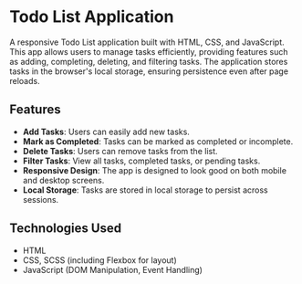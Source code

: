 # Todo List Application

A responsive Todo List application built with HTML, CSS, and JavaScript. This app allows users to manage tasks efficiently, providing features such as adding, completing, deleting, and filtering tasks. The application stores tasks in the browser's local storage, ensuring persistence even after page reloads.

## Features

- **Add Tasks**: Users can easily add new tasks.
- **Mark as Completed**: Tasks can be marked as completed or incomplete.
- **Delete Tasks**: Users can remove tasks from the list.
- **Filter Tasks**: View all tasks, completed tasks, or pending tasks.
- **Responsive Design**: The app is designed to look good on both mobile and desktop screens.
- **Local Storage**: Tasks are stored in local storage to persist across sessions.

## Technologies Used

- HTML
- CSS, SCSS (including Flexbox for layout)
- JavaScript (DOM Manipulation, Event Handling)


